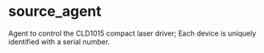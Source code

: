 # source_agent
Agent to control the CLD1015 compact laser driver; Each device is uniquely identified with a serial number. ​
